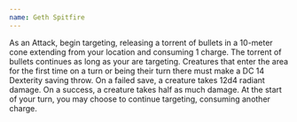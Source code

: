 ```yaml
---
name: Geth Spitfire
---
```

As an Attack, begin targeting, releasing a torrent of bullets in a 10-meter cone extending from your location and consuming 1 charge. The torrent of bullets continues as long as your are targeting. Creatures that enter the area for the first time on a turn or being their turn there must make a DC 14 Dexterity saving throw. On a failed save, a creature takes 12d4 radiant damage. On a success, a creature takes half as much damage. At the start of your turn, you may choose to continue targeting, consuming another charge.
